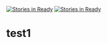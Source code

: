 [![Stories in Ready](https://badge.waffle.io/physicsanalysis/test1.png?label=ready&title=Ready)](https://waffle.io/physicsanalysis/test1)
[![Stories in Ready](https://badge.waffle.io/private0x0a/test1.png?label=ready&title=Ready)](https://waffle.io/private0x0a/test1)
# test1